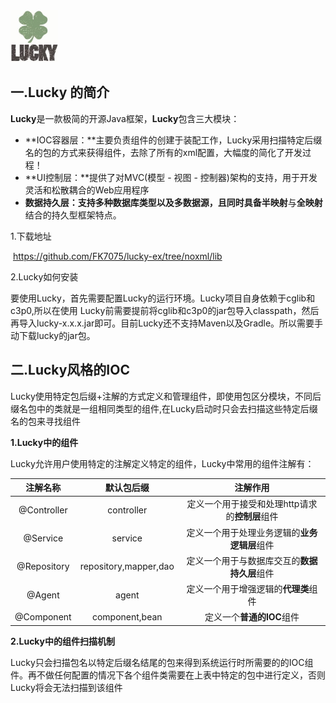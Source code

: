 <img src="https://github.com/FK7075/lucky-ex/blob/noxml/image/images.jpg" width=15%>

## 一.Lucky 的简介

**Lucky**是一款极简的开源Java框架，**Lucky**包含三大模块：

- **IOC容器层：**主要负责组件的创建于装配工作，Lucky采用扫描特定后缀名的包的方式来获得组件，去除了所有的xml配置，大幅度的简化了开发过程！
- **UI控制层：**提供了对MVC(模型 - 视图 - 控制器)架构的支持，用于开发灵活和松散耦合的Web应用程序
- **数据持久层：**支持多种数据库类型以及多数据源，且同时具备**半映射**与**全映射**结合的持久型框架特点。

1.下载地址

​	https://github.com/FK7075/lucky-ex/tree/noxml/lib

2.Lucky如何安装

 要使用Lucky，首先需要配置Lucky的运行环境。Lucky项目自身依赖于cglib和c3p0,所以在使用       Lucky前需要提前将cglib和c3p0的jar包导入classpath，然后再导入lucky-x.x.x.jar即可。目前Lucky还不支持Maven以及Gradle。所以需要手动下载lucky的jar包。

## 二.Lucky风格的IOC

Lucky使用特定包后缀+注解的方式定义和管理组件，即使用包区分模块，不同后缀名包中的类就是一组相同类型的组件,在Lucky启动时只会去扫描这些特定后缀名的包来寻找组件

**1.Lucky中的组件**

Lucky允许用户使用特定的注解定义特定的组件，Lucky中常用的组件注解有：

|  注解名称   |      默认包后缀       |                    注解作用                    |
| :---------: | :-------------------: | :--------------------------------------------: |
| @Controller |      controller       | 定义一个用于接受和处理http请求的**控制层**组件 |
|  @Service   |        service        |  定义一个用于处理业务逻辑的**业务逻辑层**组件  |
| @Repository | repository,mapper,dao |  定义一个用于与数据库交互的**数据持久层**组件  |
|   @Agent    |         agent         |      定义一个用于增强逻辑的**代理类**组件      |
| @Component  |    component,bean     |           定义一个**普通的IOC**组件            |

**2.Lucky中的组件扫描机制**

Lucky只会扫描包名以特定后缀名结尾的包来得到系统运行时所需要的的IOC组件。再不做任何配置的情况下各个组件类需要在上表中特定的包中进行定义，否则Lucky将会无法扫描到该组件

